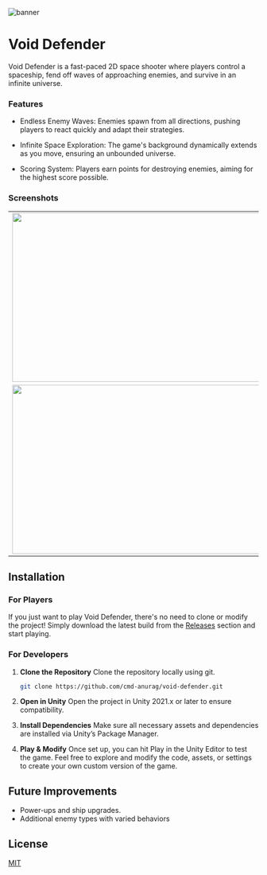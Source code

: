 ![banner](https://github.com/user-attachments/assets/ec172e79-f1f5-4e91-b920-2b2c0e96dc5a)

# Void Defender

Void Defender is a fast-paced 2D space shooter where players control a spaceship, fend off waves of approaching enemies, and survive in an infinite universe.

### Features
- Endless Enemy Waves: Enemies spawn from all directions, pushing players to react quickly and adapt their strategies.

- Infinite Space Exploration: The game's background dynamically extends as you move, ensuring an unbounded universe.

- Scoring System: Players earn points for destroying enemies, aiming for the highest score possible.

### Screenshots
<table>
  <tr>
    <td><img src="https://github.com/user-attachments/assets/ced2f2d8-a2fe-4d73-9d11-3c655ef1a1e9" width="600" height="340"/></td>
    <td><img src="https://github.com/user-attachments/assets/9756f0f1-03d9-424e-8864-94a4f89cd9fa" width="600" height="340"/></td>
  </tr>
  <tr>
    <td><img src="https://github.com/user-attachments/assets/0ad84718-678a-4f9d-a584-29611dfcd5e1" width="600" height="340"/></td>
    <td><img src="https://github.com/user-attachments/assets/4e6c3cf1-2e29-4fc3-bee1-94acbee7d84d" width="600" height="340"/></td>
  </tr>
</table>








## Installation

### For Players
If you just want to play Void Defender, there's no need to clone or modify the project! Simply download the latest build from the [Releases](https://github.com/cmd-anurag/void-defender/releases) section and start playing.

### For Developers
1. **Clone the Repository**
  Clone the repository locally using git.
   ```bash
   git clone https://github.com/cmd-anurag/void-defender.git
   ```
2. **Open in Unity**
  Open the project in Unity 2021.x or later to ensure         compatibility.

3. **Install Dependencies**
  Make sure all necessary assets and dependencies are installed   via Unity’s Package Manager.

4. **Play & Modify**
Once set up, you can hit Play in the Unity Editor to test the game. Feel free to explore and modify the code, assets, or settings to create your own custom version of the game.

## Future Improvements
  - Power-ups and ship upgrades.
  - Additional enemy types with varied behaviors
    
## License

[MIT](https://choosealicense.com/licenses/mit/)

